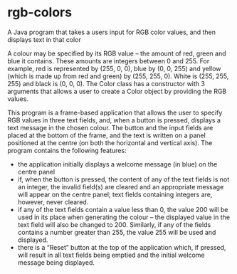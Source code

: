 # rgb-colors
A Java program that takes a users input for RGB color values, and then displays text in that color

A colour may be specified by its RGB value – the amount of red, green and blue it contains. These amounts are integers between 0 and 255. For example, red is represented by (255, 0, 0), blue by (0, 0, 255) and yellow (which is made up from red and green) by (255, 255, 0). White is (255, 255, 255) and black is (0, 0, 0). The Color class has a constructor with 3 arguments that allows a user to create a Color object by providing the RGB values.

This program is a frame-based application that allows the user to specify RGB values in three text fields, and, when a button is pressed, displays a text message in the chosen colour. The button and the input fields are placed at the bottom of the frame, and the text is written on a panel positioned at the centre (on both the horizontal and vertical axis). The program contains the following features:

* the application initially displays a welcome message (in blue) on the centre panel
* if, when the button is pressed, the content of any of the text fields is not an integer, the invalid field(s) are cleared and an appropriate message will appear on the centre panel; text fields containing integers are, however, never cleared.
* if any of the text fields contain a value less than 0, the value 200 will be used in its place when generating the colour – the displayed value in the text field will also be changed to 200. Similarly, if any of the fields contains a number greater than 255, the value 255 will be used and displayed.
* there is a “Reset” button at the top of the application which, if pressed, will result in all text fields being emptied and the initial welcome message being displayed.
